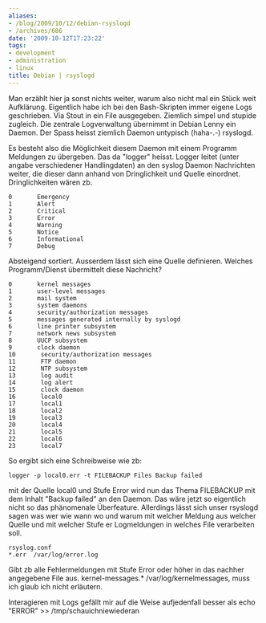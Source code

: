 ```yaml
---
aliases:
- /blog/2009/10/12/debian-rsyslogd
- /archives/686
date: '2009-10-12T17:23:22'
tags:
- development
- administration
- linux
title: Debian | rsyslogd
---
```


Man erzählt hier ja sonst nichts weiter, warum also nicht mal ein Stück
weit Aufklärung. Eigentlich habe ich bei den Bash-Skripten immer eigene
Logs geschrieben. Via Stout in ein File ausgegeben. Ziemlich simpel und
stupide zugleich. Die zentrale Logverwaltung übernimmt in Debian Lenny ein
Daemon. Der Spass heisst ziemlich Daemon untypisch (haha-.-) rsyslogd.

Es besteht also die Möglichkeit diesem Daemon mit einem Programm Meldungen
zu übergeben. Das da "logger" heisst. Logger leitet (unter angabe
verschiedener Handlingdaten) an den syslog Daemon Nachrichten weiter, die
dieser dann anhand von Dringlichkeit und Quelle einordnet.
Dringlichkeiten wären zb.

```
0       Emergency
1       Alert
2       Critical
3       Error
4       Warning
5       Notice
6       Informational
7       Debug
```

Absteigend sortiert. Ausserdem lässt sich eine Quelle definieren. Welches Programm/Dienst übermittelt diese Nachricht?

```
0       kernel messages
1       user-level messages
2       mail system
3       system daemons
4       security/authorization messages
5       messages generated internally by syslogd
6       line printer subsystem
7       network news subsystem
8       UUCP subsystem
9       clock daemon
10       security/authorization messages
11       FTP daemon
12       NTP subsystem
13       log audit
14       log alert
15       clock daemon
16       local0
17       local1
18       local2
19       local3
20       local4
21       local5
22       local6
23       local7
```

So ergibt sich eine Schreibweise wie zb:

```
logger -p local0.err -t FILEBACKUP Files Backup failed
```

mit der Quelle local0 und Stufe Error wird nun das Thema FILEBACKUP mit dem
Inhalt "Backup failed" an den Daemon.  Das wäre jetzt so eigentlich nicht
so das phänomenale Überfeature. Allerdings lässt sich unser rsyslogd sagen
was wer wie wann wo und warum mit welcher Meldung aus welcher Quelle und
mit welcher Stufe er Logmeldungen in welches File verarbeiten soll.

```
rsyslog.conf
*.err  /var/log/error.log
```

Gibt zb alle Fehlermeldungen mit Stufe Error oder höher in das nachher
angegebene File aus.  kernel-messages.* /var/log/kernelmessages, muss ich
glaub ich nicht erläutern.

Interagieren mit Logs gefällt mir auf die Weise aufjedenfall besser als
echo "ERROR" >> /tmp/schauichniewiederan